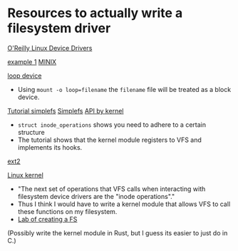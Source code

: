 # Resources to actually write a filesystem driver

[O'Reilly Linux Device Drivers](https://lwn.net/Kernel/LDD3/)

[example 1](https://www.uninformativ.de/blog/postings/2017-09-09/0/POSTING-en.html)
[MINIX](https://en.wikipedia.org/wiki/MINIX_file_system)

[loop device](https://askubuntu.com/questions/85977/how-do-i-create-a-file-and-mount-it-as-a-filesystem)

-   Using `mount -o loop=filename` the `filename` file will be treated as a block device.

[Tutorial simplefs](https://accelazh.github.io/linux/Writing-a-Kernel-Filesystem)
[Simplefs](https://github.com/psankar/simplefs/tree/master)
[API by kernel](https://docs.kernel.org/filesystems/vfs.html#overview-of-the-linux-virtual-file-system)

-   `struct inode_operations` shows you need to adhere to a certain structure
-   The tutorial shows that the kernel module registers to VFS and implements its hooks.

[ext2](https://tldp.org/LDP/tlk/fs/filesystem.html)

[Linux kernel](https://linux-kernel-labs.github.io/refs/heads/master/lectures/fs.html#inode-operations)

-   "The next set of operations that VFS calls when interacting with filesystem device drivers are
    the "inode operations"."
-   Thus I think I would have to write a kernel module that allows VFS to call these functions on my
    filesystem.
-   [Lab of creating a FS](https://linux-kernel-labs.github.io/refs/heads/master/labs/filesystems_part1.html#myfs)

(Possibly write the kernel module in Rust, but I guess its easier to just do in C.)

